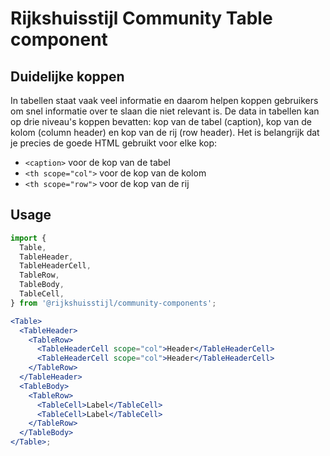 <!-- @license CC0-1.0 -->

# Rijkshuisstijl Community Table component

## Duidelijke koppen

In tabellen staat vaak veel informatie en daarom helpen koppen gebruikers om snel informatie over te slaan die niet relevant is. De data in tabellen kan op drie niveau's koppen bevatten: kop van de tabel (caption), kop van de kolom (column header) en kop van de rij (row header). Het is belangrijk dat je precies de goede HTML gebruikt voor elke kop:

- `<caption>` voor de kop van de tabel
- `<th scope="col">` voor de kop van de kolom
- `<th scope="row">` voor de kop van de rij

## Usage

```jsx
import {
  Table,
  TableHeader,
  TableHeaderCell,
  TableRow,
  TableBody,
  TableCell,
} from '@rijkshuisstijl/community-components';

<Table>
  <TableHeader>
    <TableRow>
      <TableHeaderCell scope="col">Header</TableHeaderCell>
      <TableHeaderCell scope="col">Header</TableHeaderCell>
    </TableRow>
  </TableHeader>
  <TableBody>
    <TableRow>
      <TableCell>Label</TableCell>
      <TableCell>Label</TableCell>
    </TableRow>
  </TableBody>
</Table>;
```
